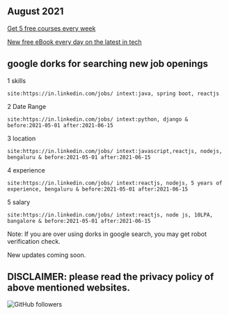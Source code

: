 August 2021
-------------------------------------
[Get 5 free courses every week](https://learn.pluralsight.com/resource/free-course/free-weekly-course)

[New free eBook every day on the latest in tech](https://www.packtpub.com/free-learning)

google dorks for searching new job openings
---------------------------------------
1 skills

 ` site:https://in.linkedin.com/jobs/ intext:java, spring boot, reactjs ` 

2 Date Range

 ` site:https://in.linkedin.com/jobs/ intext:python, django & before:2021-05-01 after:2021-06-15 ` 

3 location

 ` site:https://in.linkedin.com/jobs/ intext:javascript,reactjs, nodejs, bengaluru & before:2021-05-01 after:2021-06-15 ` 

4 experience 

 ` site:https://in.linkedin.com/jobs/ intext:reactjs, nodejs, 5 years of experience, bengaluru & before:2021-05-01 after:2021-06-15 ` 

5 salary

 ` site:https://in.linkedin.com/jobs/ intext:reactjs, node js, 10LPA, bangalore & before:2021-05-01 after:2021-06-15 ` 


Note: If you are over using dorks in google search, you may get robot verification check.

New updates coming soon.

DISCLAIMER: please read the privacy policy of above mentioned websites.
--------------------------------------------------------------------------------------
<img alt="GitHub followers" src="https://img.shields.io/github/followers/josepraveen?style=social">

